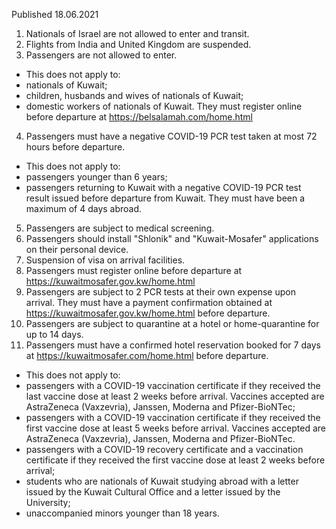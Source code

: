 Published 18.06.2021
1. Nationals of Israel are not allowed to enter and transit.
2. Flights from India and United Kingdom are suspended.
3. Passengers are not allowed to enter.
- This does not apply to:
- nationals of Kuwait;
- children, husbands and wives of nationals of Kuwait;
- domestic workers of nationals of Kuwait. They must register online before departure at <a href="https://belsalamah.com/home.html">https://belsalamah.com/home.html</a> 
4. Passengers must have a negative COVID-19 PCR test taken at most 72 hours before departure. 
- This does not apply to:
- passengers younger than 6 years;
- passengers returning to Kuwait with a negative COVID-19 PCR test result issued before departure from Kuwait. They must have been a maximum of 4 days abroad.
5. Passengers are subject to medical screening.
6. Passengers should install "Shlonik" and "Kuwait-Mosafer" applications on their personal device.
7. Suspension of visa on arrival facilities.
8. Passengers must register online before departure at <a href="https://kuwaitmosafer.gov.kw/home.html">https://kuwaitmosafer.gov.kw/home.html</a> 
9. Passengers are subject to 2 PCR tests at their own expense upon arrival. They must have a payment confirmation obtained at <a href="https://kuwaitmosafer.gov.kw/home.html">https://kuwaitmosafer.gov.kw/home.html</a> before departure.
10. Passengers are subject to quarantine at a hotel or home-quarantine for up to 14 days.
11. Passengers must have a confirmed hotel reservation booked for 7 days at <a href="https://kuwaitmosafer.com/home.html">https://kuwaitmosafer.com/home.html</a> before departure. 
- This does not apply to:
- passengers with a COVID-19 vaccination certificate if they received the last vaccine dose at least 2 weeks before arrival. Vaccines accepted are AstraZeneca (Vaxzevria), Janssen, Moderna and Pfizer-BioNTec;
- passengers with a COVID-19 vaccination certificate if they received the first vaccine dose at least 5 weeks before arrival. Vaccines accepted are AstraZeneca (Vaxzevria), Janssen, Moderna and Pfizer-BioNTec.
- passengers with a COVID-19 recovery certificate and a vaccination certificate if they received the first vaccine dose at least 2 weeks before arrival;
- students who are nationals of Kuwait studying abroad with a letter issued by the Kuwait Cultural Office and a letter issued by the University;
- unaccompanied minors younger than 18 years.

